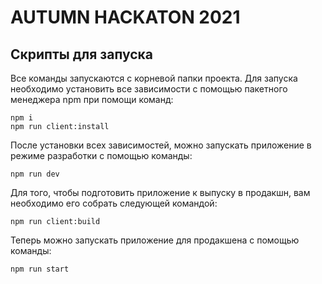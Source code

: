 # AUTUMN HACKATON 2021

## Скрипты для запуска

Все команды запускаются с корневой папки проекта.
Для запуска необходимо установить все зависимости с помощью пакетного менеджера npm при помощи команд:
```
npm i
npm run client:install
```
После установки всех зависимостей, можно запускать приложение в режиме разработки с помощью команды:
```
npm run dev
```
Для того, чтобы подготовить приложение к выпуску в продакшн, вам необходимо его собрать следующей командой:
```
npm run client:build
```
Теперь можно запускать приложение для продакшена с помощью команды:
```
npm run start
```

